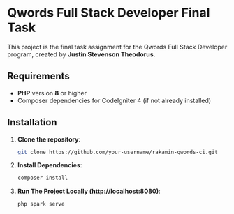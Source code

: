 # Qwords Full Stack Developer Final Task

This project is the final task assignment for the Qwords Full Stack Developer program, created by **Justin Stevenson Theodorus**.

## Requirements

- **PHP** version **8** or higher
- Composer dependencies for CodeIgniter 4 (if not already installed)

## Installation

1. **Clone the repository**:
   ```bash
   git clone https://github.com/your-username/rakamin-qwords-ci.git 
2. **Install Dependencies**:
    ```bash
   composer install  
4. **Run The Project Locally (http://localhost:8080)**:
    ```bash
   php spark serve


